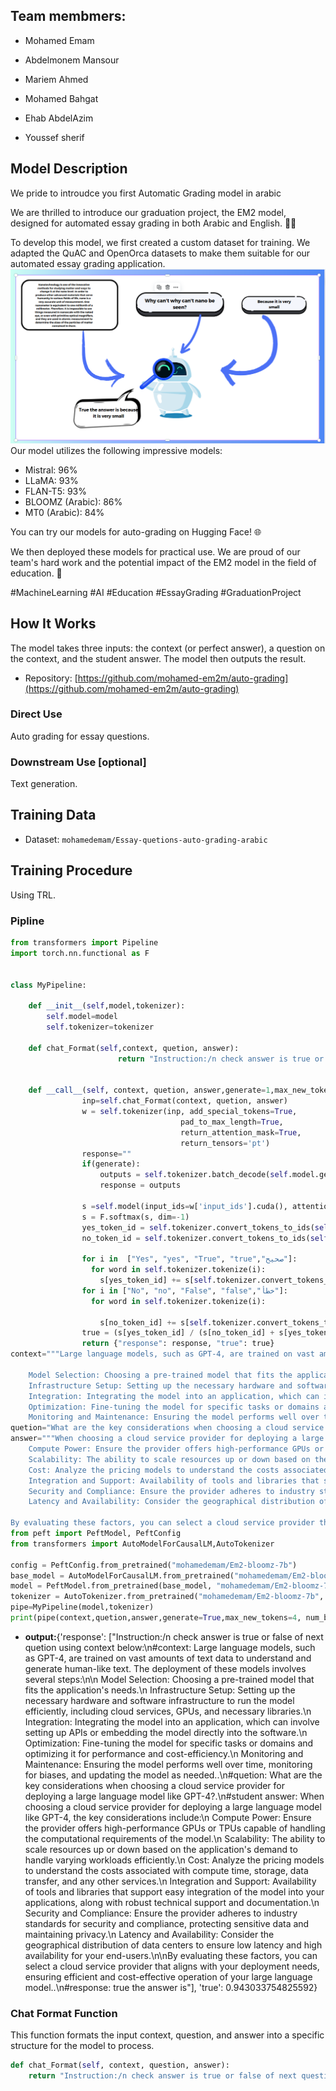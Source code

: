 ## Team membmers:
- Mohamed Emam

- Abdelmonem Mansour

- Mariem Ahmed

- Mohamed Bahgat

- Ehab AbdelAzim

- Youssef sherif

## Model Description
We pride to introudce you first Automatic Grading model in arabic 

We are thrilled to introduce our graduation project, the EM2 model, designed for automated essay grading in both Arabic and English. 📝✨

To develop this model, we first created a custom dataset for training. We adapted the QuAC and OpenOrca datasets to make them suitable for our automated essay grading application.
![Alt text](em0.png)
Our model utilizes the following impressive models:

- Mistral: 96%
- LLaMA: 93%
- FLAN-T5: 93%
- BLOOMZ (Arabic): 86%
- MT0 (Arabic): 84%

You can try our models for auto-grading on Hugging Face! 🌐

We then deployed these models for practical use. We are proud of our team's hard work and the potential impact of the EM2 model in the field of education. 🌟

#MachineLearning #AI #Education #EssayGrading #GraduationProject


## How It Works

The model takes three inputs: the context (or perfect answer), a question on the context, and the student answer. The model then outputs the result.

- Repository: [https://github.com/mohamed-em2m/auto-grading](https://github.com/mohamed-em2m/auto-grading)

### Direct Use

Auto grading for essay questions.

### Downstream Use [optional]

Text generation.

## Training Data

- Dataset: `mohamedemam/Essay-quetions-auto-grading-arabic`

## Training Procedure

Using TRL.
### Pipline
```python
from transformers import Pipeline
import torch.nn.functional as F


class MyPipeline:

    def __init__(self,model,tokenizer):
        self.model=model
        self.tokenizer=tokenizer

    def chat_Format(self,context, quetion, answer):
                        return "Instruction:/n check answer is true or false of next quetion using context below:\n" + "#context: " + context + f".\n#quetion: " + quetion + f".\n#student answer: " + answer + ".\n#response:"
                  

    def __call__(self, context, quetion, answer,generate=1,max_new_tokens=4, num_beams=2, do_sample=False,num_return_sequences=1):
                inp=self.chat_Format(context, quetion, answer)
                w = self.tokenizer(inp, add_special_tokens=True,
                                      pad_to_max_length=True,
                                      return_attention_mask=True,
                                      return_tensors='pt')
                response=""
                if(generate):
                    outputs = self.tokenizer.batch_decode(self.model.generate(input_ids=w['input_ids'].cuda(), attention_mask=w['attention_mask'].cuda(), max_new_tokens=max_new_tokens, num_beams=num_beams, do_sample=do_sample, num_return_sequences=num_return_sequences), skip_special_tokens=True)
                    response = outputs

                s =self.model(input_ids=w['input_ids'].cuda(), attention_mask=w['attention_mask'].cuda())['logits'][0][-1]
                s = F.softmax(s, dim=-1)
                yes_token_id = self.tokenizer.convert_tokens_to_ids(self.tokenizer.tokenize("True")[0])
                no_token_id = self.tokenizer.convert_tokens_to_ids(self.tokenizer.tokenize("False")[0])
                
                for i in  ["Yes", "yes", "True", "true","صحيح"]:
                  for word in self.tokenizer.tokenize(i): 
                    s[yes_token_id] += s[self.tokenizer.convert_tokens_to_ids(word)]
                for i in ["No", "no", "False", "false","خطأ"]:
                  for word in self.tokenizer.tokenize(i): 

                    s[no_token_id] += s[self.tokenizer.convert_tokens_to_ids(word)]
                true = (s[yes_token_id] / (s[no_token_id] + s[yes_token_id])).item()
                return {"response": response, "true": true}
context="""Large language models, such as GPT-4, are trained on vast amounts of text data to understand and generate human-like text. The deployment of these models involves several steps:

    Model Selection: Choosing a pre-trained model that fits the application's needs.
    Infrastructure Setup: Setting up the necessary hardware and software infrastructure to run the model efficiently, including cloud services, GPUs, and necessary libraries.
    Integration: Integrating the model into an application, which can involve setting up APIs or embedding the model directly into the software.
    Optimization: Fine-tuning the model for specific tasks or domains and optimizing it for performance and cost-efficiency.
    Monitoring and Maintenance: Ensuring the model performs well over time, monitoring for biases, and updating the model as needed.""" 
quetion="What are the key considerations when choosing a cloud service provider for deploying a large language model like GPT-4?"
answer="""When choosing a cloud service provider for deploying a large language model like GPT-4, the key considerations include:
    Compute Power: Ensure the provider offers high-performance GPUs or TPUs capable of handling the computational requirements of the model.
    Scalability: The ability to scale resources up or down based on the application's demand to handle varying workloads efficiently.
    Cost: Analyze the pricing models to understand the costs associated with compute time, storage, data transfer, and any other services.
    Integration and Support: Availability of tools and libraries that support easy integration of the model into your applications, along with robust technical support and documentation.
    Security and Compliance: Ensure the provider adheres to industry standards for security and compliance, protecting sensitive data and maintaining privacy.
    Latency and Availability: Consider the geographical distribution of data centers to ensure low latency and high availability for your end-users.

By evaluating these factors, you can select a cloud service provider that aligns with your deployment needs, ensuring efficient and cost-effective operation of your large language model."""
from peft import PeftModel, PeftConfig
from transformers import AutoModelForCausalLM,AutoTokenizer

config = PeftConfig.from_pretrained("mohamedemam/Em2-bloomz-7b")
base_model = AutoModelForCausalLM.from_pretrained("mohamedemam/Em2-bloomz-7b")
model = PeftModel.from_pretrained(base_model, "mohamedemam/Em2-bloomz-7b")
tokenizer = AutoTokenizer.from_pretrained("mohamedemam/Em2-bloomz-7b", trust_remote_code=True)
pipe=MyPipeline(model,tokenizer)
print(pipe(context,quetion,answer,generate=True,max_new_tokens=4, num_beams=2, do_sample=False,num_return_sequences=1))
```
- **output:**{'response': ["Instruction:/n check answer is true or false of next quetion using context below:\n#context: Large language models, such as GPT-4, are trained on vast amounts of text data to understand and generate human-like text. The deployment of these models involves several steps:\n\n    Model Selection: Choosing a pre-trained model that fits the application's needs.\n    Infrastructure Setup: Setting up the necessary hardware and software infrastructure to run the model efficiently, including cloud services, GPUs, and necessary libraries.\n    Integration: Integrating the model into an application, which can involve setting up APIs or embedding the model directly into the software.\n    Optimization: Fine-tuning the model for specific tasks or domains and optimizing it for performance and cost-efficiency.\n    Monitoring and Maintenance: Ensuring the model performs well over time, monitoring for biases, and updating the model as needed..\n#quetion: What are the key considerations when choosing a cloud service provider for deploying a large language model like GPT-4?.\n#student answer: When choosing a cloud service provider for deploying a large language model like GPT-4, the key considerations include:\n    Compute Power: Ensure the provider offers high-performance GPUs or TPUs capable of handling the computational requirements of the model.\n    Scalability: The ability to scale resources up or down based on the application's demand to handle varying workloads efficiently.\n    Cost: Analyze the pricing models to understand the costs associated with compute time, storage, data transfer, and any other services.\n    Integration and Support: Availability of tools and libraries that support easy integration of the model into your applications, along with robust technical support and documentation.\n    Security and Compliance: Ensure the provider adheres to industry standards for security and compliance, protecting sensitive data and maintaining privacy.\n    Latency and Availability: Consider the geographical distribution of data centers to ensure low latency and high availability for your end-users.\n\nBy evaluating these factors, you can select a cloud service provider that aligns with your deployment needs, ensuring efficient and cost-effective operation of your large language model..\n#response:  true the answer is"], 'true': 0.943033754825592}

### Chat Format Function
This function formats the input context, question, and answer into a specific structure for the model to process.

```python
def chat_Format(self, context, question, answer):
    return "Instruction:/n check answer is true or false of next question using context below:\n" + "#context: " + context + f".\n#question: " + question + f".\n#student answer: " + answer + ".\n#response:"
```
